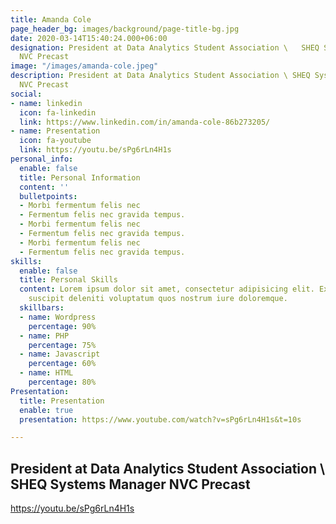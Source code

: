```yaml
---
title: Amanda Cole
page_header_bg: images/background/page-title-bg.jpg
date: 2020-03-14T15:40:24.000+06:00
designation: President at Data Analytics Student Association \   SHEQ Systems Manager
  NVC Precast
image: "/images/amanda-cole.jpeg"
description: President at Data Analytics Student Association \ SHEQ Systems Manager
  NVC Precast
social:
- name: linkedin
  icon: fa-linkedin
  link: https://www.linkedin.com/in/amanda-cole-86b273205/
- name: Presentation
  icon: fa-youtube
  link: https://youtu.be/sPg6rLn4H1s
personal_info:
  enable: false
  title: Personal Information
  content: ''
  bulletpoints:
  - Morbi fermentum felis nec
  - Fermentum felis nec gravida tempus.
  - Morbi fermentum felis nec
  - Fermentum felis nec gravida tempus.
  - Morbi fermentum felis nec
  - Fermentum felis nec gravida tempus.
skills:
  enable: false
  title: Personal Skills
  content: Lorem ipsum dolor sit amet, consectetur adipisicing elit. Excepturi explicabo
    suscipit deleniti voluptatum quos nostrum iure doloremque.
  skillbars:
  - name: Wordpress
    percentage: 90%
  - name: PHP
    percentage: 75%
  - name: Javascript
    percentage: 60%
  - name: HTML
    percentage: 80%
Presentation:
  title: Presentation
  enable: true
  presentation: https://www.youtube.com/watch?v=sPg6rLn4H1s&t=10s

---
```

## President at Data Analytics Student Association \\ SHEQ Systems Manager NVC Precast
https://youtu.be/sPg6rLn4H1s